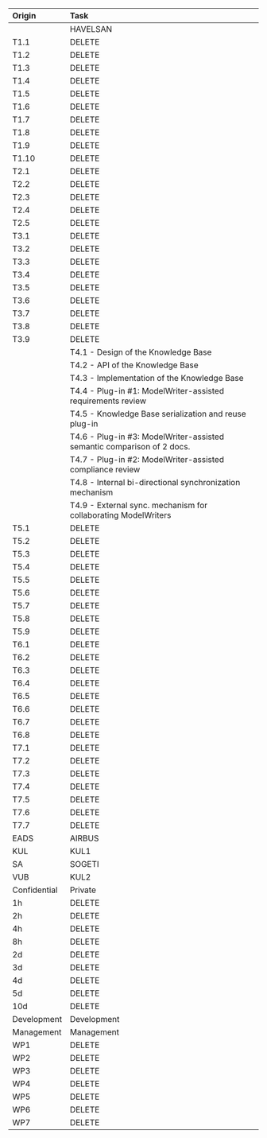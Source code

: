 |Origin| Task |
|:---- |:----
|      | HAVELSAN
|T1.1  | DELETE
|T1.2  | DELETE
|T1.3  | DELETE
|T1.4  | DELETE
|T1.5  | DELETE
|T1.6  | DELETE
|T1.7  | DELETE
|T1.8  | DELETE
|T1.9  | DELETE
|T1.10 | DELETE
|T2.1  | DELETE
|T2.2  | DELETE
|T2.3  | DELETE
|T2.4  | DELETE
|T2.5  | DELETE
|T3.1  | DELETE
|T3.2  | DELETE
|T3.3  | DELETE
|T3.4  | DELETE
|T3.5  | DELETE
|T3.6  | DELETE  
|T3.7  | DELETE  
|T3.8  | DELETE
|T3.9  | DELETE  
|  | T4.1 - Design of the Knowledge Base
|  | T4.2 - API of the Knowledge Base  
|  | T4.3 - Implementation of the Knowledge Base
|  | T4.4 - Plug-in #1: ModelWriter-assisted requirements review
|  | T4.5 - Knowledge Base serialization and reuse plug-in
|  | T4.6 - Plug-in #3: ModelWriter-assisted semantic comparison of 2 docs.
|  | T4.7 - Plug-in #2: ModelWriter-assisted compliance review  
|  | T4.8 - Internal bi-directional synchronization mechanism  
|  | T4.9 - External sync. mechanism for collaborating ModelWriters
|T5.1  | DELETE 
|T5.2  | DELETE
|T5.3  | DELETE
|T5.4  | DELETE
|T5.5  | DELETE
|T5.6  | DELETE
|T5.7  | DELETE
|T5.8  | DELETE
|T5.9  | DELETE
|T6.1  | DELETE
|T6.2  | DELETE 
|T6.3  | DELETE 
|T6.4  | DELETE
|T6.5  | DELETE  
|T6.6  | DELETE
|T6.7  | DELETE  
|T6.8  | DELETE
|T7.1  | DELETE 
|T7.2  | DELETE  
|T7.3  | DELETE 
|T7.4  | DELETE
|T7.5  | DELETE  
|T7.6  | DELETE 
|T7.7  | DELETE  
|EADS  | AIRBUS
|KUL   | KUL1
|SA    | SOGETI
|VUB   | KUL2
|Confidential | Private
|1h | DELETE
|2h | DELETE
|4h | DELETE
|8h | DELETE
|2d | DELETE
|3d | DELETE
|4d | DELETE
|5d | DELETE
|10d | DELETE
|Development | Development
|Management | Management
|WP1 | DELETE  
|WP2 | DELETE  
|WP3 | DELETE  
|WP4 | DELETE  
|WP5 | DELETE  
|WP6 | DELETE  
|WP7 | DELETE   


